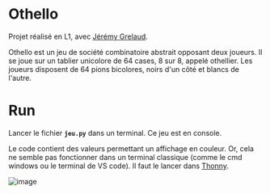 # Othello

Projet réalisé en L1, avec [Jérémy Grelaud](https://github.com/jeremyGrelaud).

Othello est un jeu de société combinatoire abstrait opposant deux joueurs. Il se joue sur un tablier unicolore de 64 cases, 8 sur 8, appelé othellier. Les joueurs disposent de 64 pions bicolores, noirs d'un côté et blancs de l'autre.

# Run

Lancer le fichier **`jeu.py`** dans un terminal. Ce jeu est en console. 

Le code contient des valeurs permettant un affichage en couleur. Or, cela ne semble pas fonctionner dans un terminal classique (comme le cmd windows ou le terminal de VS code). Il faut le lancer dans [Thonny](https://thonny.org/). 

![image](https://user-images.githubusercontent.com/58084848/177009394-78ecbc21-6585-4d3c-89d8-12b79ad955af.png)
